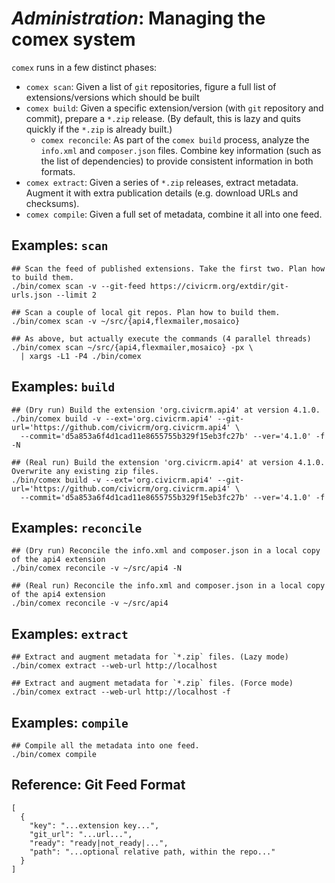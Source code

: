 # *Administration*: Managing the comex system

`comex` runs in a few distinct phases:

* `comex scan`: Given a list of `git` repositories, figure a full list of extensions/versions which should be built
* `comex build`: Given a specific extension/version (with `git` repository and commit), prepare a `*.zip` release.
  (By default, this is lazy and quits quickly if the `*.zip` is already built.)
    * `comex reconcile`: As part of the `comex build` process, analyze the `info.xml` and `composer.json` files.
      Combine key information (such as the list of dependencies) to provide consistent information in both formats.
* `comex extract`: Given a series of `*.zip` releases, extract metadata. Augment it with extra publication details
  (e.g. download URLs and checksums).
* `comex compile`: Given a full set of metadata, combine it all into one feed.

## Examples: `scan`

```
## Scan the feed of published extensions. Take the first two. Plan how to build them.
./bin/comex scan -v --git-feed https://civicrm.org/extdir/git-urls.json --limit 2

## Scan a couple of local git repos. Plan how to build them.
./bin/comex scan -v ~/src/{api4,flexmailer,mosaico}

## As above, but actually execute the commands (4 parallel threads)
./bin/comex scan ~/src/{api4,flexmailer,mosaico} -px \
  | xargs -L1 -P4 ./bin/comex
```

## Examples: `build`

```
## (Dry run) Build the extension 'org.civicrm.api4' at version 4.1.0.
./bin/comex build -v --ext='org.civicrm.api4' --git-url='https://github.com/civicrm/org.civicrm.api4' \
  --commit='d5a853a6f4d1cad11e8655755b329f15eb3fc27b' --ver='4.1.0' -f -N

## (Real run) Build the extension 'org.civicrm.api4' at version 4.1.0. Overwrite any existing zip files.
./bin/comex build -v --ext='org.civicrm.api4' --git-url='https://github.com/civicrm/org.civicrm.api4' \
  --commit='d5a853a6f4d1cad11e8655755b329f15eb3fc27b' --ver='4.1.0' -f
```

## Examples: `reconcile`

```
## (Dry run) Reconcile the info.xml and composer.json in a local copy of the api4 extension
./bin/comex reconcile -v ~/src/api4 -N

## (Real run) Reconcile the info.xml and composer.json in a local copy of the api4 extension
./bin/comex reconcile -v ~/src/api4
```

## Examples: `extract`

```
## Extract and augment metadata for `*.zip` files. (Lazy mode)
./bin/comex extract --web-url http://localhost

## Extract and augment metadata for `*.zip` files. (Force mode)
./bin/comex extract --web-url http://localhost -f
```

## Examples: `compile`

```
## Compile all the metadata into one feed.
./bin/comex compile
```

## Reference: Git Feed Format

```
[
  {
    "key": "...extension key...",
    "git_url": "...url...",
    "ready": "ready|not_ready|...",
    "path": "...optional relative path, within the repo..."
  }
]
```
